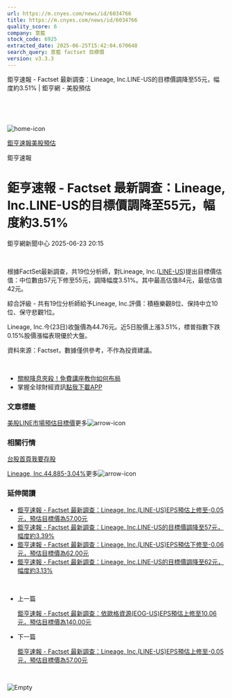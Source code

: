 ```yaml
---
url: https://m.cnyes.com/news/id/6034766
title: https://m.cnyes.com/news/id/6034766
quality_score: 6
company: 意藍
stock_code: 6925
extracted_date: 2025-06-25T15:42:04.670648
search_query: 意藍 factset 目標價
version: v3.3.3
---
```


鉅亨速報 - Factset 最新調查：Lineage, Inc.LINE-US的目標價調降至55元，幅度約3.51% | 鉅亨網 - 美股預估

‌

‌

![home-icon](/assets/icons/breadCrumb/symbol-icon-home.svg)

[鉅亨速報](/news/cat/anue_live)[美股預估](/news/cat/us_forecast)

鉅亨速報

# 鉅亨速報 - Factset 最新調查：Lineage, Inc.LINE-US的目標價調降至55元，幅度約3.51%

鉅亨網新聞中心 2025-06-23 20:15

‌

根據FactSet最新調查，共19位分析師，對Lineage, Inc.([LINE-US](https://invest.cnyes.com/usstock/detail/LINE))提出目標價估值：中位數由57元下修至55元，調降幅度3.51%。其中最高估值84元，最低估值42元。

綜合評級 - 共有19位分析師給予Lineage, Inc.評價：積極樂觀8位、保持中立10位、保守悲觀1位。

Lineage, Inc.今(23日)收盤價為44.76元。近5日股價上漲3.51%，標普指數下跌0.15%股價漲幅表現優於大盤。

資料來源：Factset，數據僅供參考，不作為投資建議。

‌

* [關稅降息夾殺！免費講座教你如何布局](https://events.cnyes.com/rsc2025H2-35584?utm_source=anue&utm_medium=usstocks_end)
* 掌握全球財經資訊[點我下載APP](http://www.cnyes.com/app/?utm_source=mweb&utm_medium=HamMenuBanner&utm_campaign=fixed&utm_content=entr)

### 文章標籤

[美股](https://news.cnyes.com/tag/美股 "美股")[LINE](https://news.cnyes.com/tag/LINE "LINE")[市場預估](https://news.cnyes.com/tag/市場預估 "市場預估")[目標價](https://news.cnyes.com/tag/目標價 "目標價")更多![arrow-icon](/assets/icons/arrows/arrow-down.svg)

### 相關行情

[台股首頁](https://www.cnyes.com/twstock)[我要存股](https://supr.link/8OHaU)

[Lineage, Inc.44.885-3.04%](https://invest.cnyes.com/usstock/detail/LINE)更多![arrow-icon](/assets/icons/arrows/arrow-down.svg)

### 延伸閱讀

* [鉅亨速報 - Factset 最新調查：Lineage, Inc.(LINE-US)EPS預估上修至-0.05元，預估目標價為57.00元](/news/id/6032514)
* [鉅亨速報 - Factset 最新調查：Lineage, Inc.LINE-US的目標價調降至57元，幅度約3.39%](/news/id/6032456)
* [鉅亨速報 - Factset 最新調查：Lineage, Inc.(LINE-US)EPS預估下修至-0.06元，預估目標價為62.00元](/news/id/5975738)
* [鉅亨速報 - Factset 最新調查：Lineage, Inc.LINE-US的目標價調降至62元，幅度約3.13%](/news/id/5975733)

‌

* 上一篇

  [鉅亨速報 - Factset 最新調查：依歐格資源(EOG-US)EPS預估上修至10.06元，預估目標價為140.00元](/news/id/6034846)
* 下一篇

  [鉅亨速報 - Factset 最新調查：Lineage, Inc.(LINE-US)EPS預估上修至-0.05元，預估目標價為57.00元](/news/id/6032514)

‌

![Empty](/assets/icons/skeleton/empty-image.svg)

‌